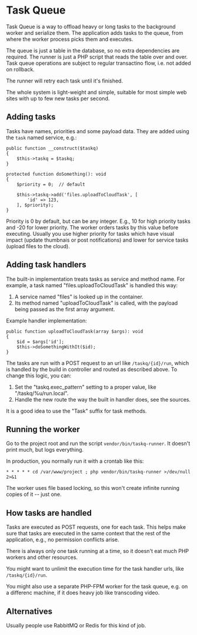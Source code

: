 # Task Queue

Task Queue is a way to offload heavy or long tasks to the background worker and serialize them.  The application adds tasks to the queue, from where the worker process picks them and executes.

The queue is just a table in the database, so no extra dependencies are required.  The runner is just a PHP script that reads the table over and over.  Task queue operations are subject to regular transactino flow, i.e. not added on rollback.

The runner will retry each task until it's finished.

The whole system is light-weight and simple, suitable for most simple web sites with up to few new tasks per second.


## Adding tasks

Tasks have names, priorities and some payload data.  They are added using the `task` named service, e.g.:

```
public function __construct($taskq)
{
    $this->taskq = $taskq;
}

protected function doSomething(): void
{
    $priority = 0;  // default

    $this->taskq->add('files.uploadToCloudTask', [
        'id' => 123,
    ], $priority);
}
```

Priority is 0 by default, but can be any integer.  E.g., 10 for high priority tasks and -20 for lower priority.  The worker orders tasks by this value before executing.  Usually you use higher priority for tasks which have visual impact (update thumbnais or post notifications) and lower for service tasks (upload files to the cloud).


## Adding task handlers

The built-in implementation treats tasks as service and method name.  For example, a task named "files.uploadToCloudTask" is handled this way:

1. A service named "files" is looked up in the container.
2. Its method named "uploadToCloudTask" is called, with the payload being passed as the first array argument.

Example handler implementation:

```
public function uploadToCloudTask(array $args): void
{
    $id = $args['id'];
    $this->doSomethingWithIt($id);
}
```

The tasks are run with a POST request to an url like `/taskq/{id}/run`, which is handled by the build in controller and routed as described above.  To change this logic, you can:

1. Set the "taskq.exec\_pattern" setting to a proper value, like "/taskq/%u/run.local".
2. Handle the new route the way the built in handler does, see the sources.

It is a good idea to use the "Task" suffix for task methods.


## Running the worker

Go to the project root and run the script `vendor/bin/taskq-runner`.  It doesn't print much, but logs everything.

In production, you normally run it with a crontab like this:

```
* * * * * cd /var/www/project ; php vendor/bin/taskq-runner >/dev/null 2>&1
```

The worker uses file based locking, so this won't create infinite running copies of it -- just one.


## How tasks are handled

Tasks are executed as POST requests, one for each task.  This helps make sure that tasks are executed in the same context that the rest of the application, e.g., no permission conflicts arise.

There is always only one task running at a time, so it doesn't eat much PHP workers and other resources.

You might want to unlimit the execution time for the task handler urls, like `/taskq/{id}/run`.

You might also use a separate PHP-FPM worker for the task queue, e.g. on a differenc machine, if it does heavy job like transcoding video.


## Alternatives

Usually people use RabbitMQ or Redis for this kind of job.
